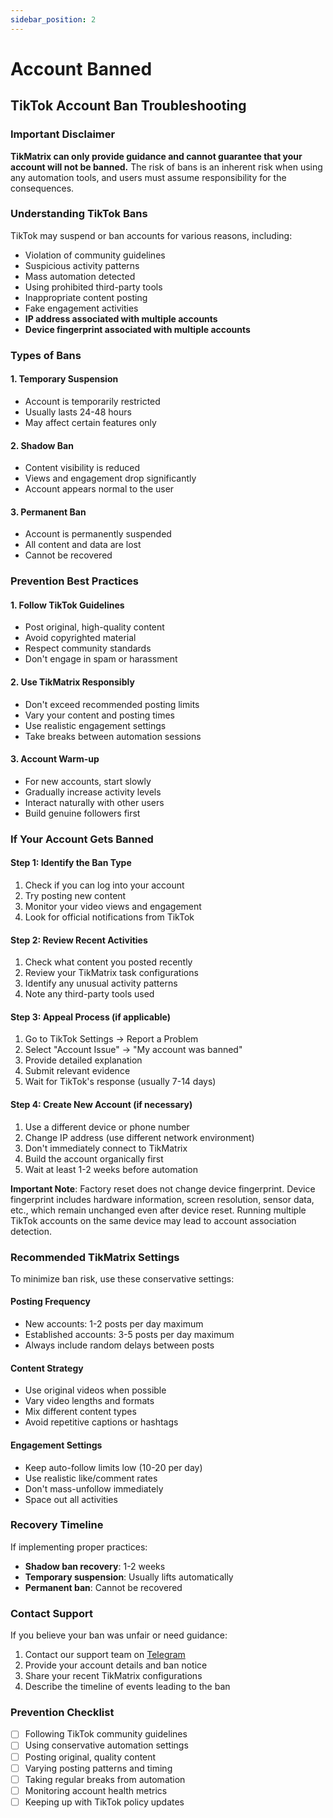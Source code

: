```yaml
---
sidebar_position: 2
---
```


# Account Banned

## TikTok Account Ban Troubleshooting

### Important Disclaimer

**TikMatrix can only provide guidance and cannot guarantee that your account will not be banned.** The risk of bans is an inherent risk when using any automation tools, and users must assume responsibility for the consequences.

### Understanding TikTok Bans

TikTok may suspend or ban accounts for various reasons, including:

- Violation of community guidelines
- Suspicious activity patterns
- Mass automation detected
- Using prohibited third-party tools
- Inappropriate content posting
- Fake engagement activities
- **IP address associated with multiple accounts**
- **Device fingerprint associated with multiple accounts**

### Types of Bans

#### 1. Temporary Suspension

- Account is temporarily restricted
- Usually lasts 24-48 hours
- May affect certain features only

#### 2. Shadow Ban

- Content visibility is reduced
- Views and engagement drop significantly
- Account appears normal to the user

#### 3. Permanent Ban

- Account is permanently suspended
- All content and data are lost
- Cannot be recovered

### Prevention Best Practices

#### 1. Follow TikTok Guidelines

- Post original, high-quality content
- Avoid copyrighted material
- Respect community standards
- Don't engage in spam or harassment

#### 2. Use TikMatrix Responsibly

- Don't exceed recommended posting limits
- Vary your content and posting times
- Use realistic engagement settings
- Take breaks between automation sessions

#### 3. Account Warm-up

- For new accounts, start slowly
- Gradually increase activity levels
- Interact naturally with other users
- Build genuine followers first

### If Your Account Gets Banned

#### Step 1: Identify the Ban Type

1. Check if you can log into your account
2. Try posting new content
3. Monitor your video views and engagement
4. Look for official notifications from TikTok

#### Step 2: Review Recent Activities

1. Check what content you posted recently
2. Review your TikMatrix task configurations
3. Identify any unusual activity patterns
4. Note any third-party tools used

#### Step 3: Appeal Process (if applicable)

1. Go to TikTok Settings → Report a Problem
2. Select "Account Issue" → "My account was banned"
3. Provide detailed explanation
4. Submit relevant evidence
5. Wait for TikTok's response (usually 7-14 days)

#### Step 4: Create New Account (if necessary)

1. Use a different device or phone number
2. Change IP address (use different network environment)
3. Don't immediately connect to TikMatrix
4. Build the account organically first
5. Wait at least 1-2 weeks before automation

**Important Note**: Factory reset does not change device fingerprint. Device fingerprint includes hardware information, screen resolution, sensor data, etc., which remain unchanged even after device reset. Running multiple TikTok accounts on the same device may lead to account association detection.

### Recommended TikMatrix Settings

To minimize ban risk, use these conservative settings:

#### Posting Frequency

- New accounts: 1-2 posts per day maximum
- Established accounts: 3-5 posts per day maximum
- Always include random delays between posts

#### Content Strategy

- Use original videos when possible
- Vary video lengths and formats
- Mix different content types
- Avoid repetitive captions or hashtags

#### Engagement Settings

- Keep auto-follow limits low (10-20 per day)
- Use realistic like/comment rates
- Don't mass-unfollow immediately
- Space out all activities

### Recovery Timeline

If implementing proper practices:

- **Shadow ban recovery**: 1-2 weeks
- **Temporary suspension**: Usually lifts automatically
- **Permanent ban**: Cannot be recovered

### Contact Support

If you believe your ban was unfair or need guidance:

1. Contact our support team on [Telegram](https://t.me/tikmatrix_chat)
2. Provide your account details and ban notice
3. Share your recent TikMatrix configurations
4. Describe the timeline of events leading to the ban

### Prevention Checklist

- [ ] Following TikTok community guidelines
- [ ] Using conservative automation settings
- [ ] Posting original, quality content
- [ ] Varying posting patterns and timing
- [ ] Taking regular breaks from automation
- [ ] Monitoring account health metrics
- [ ] Keeping up with TikTok policy updates
